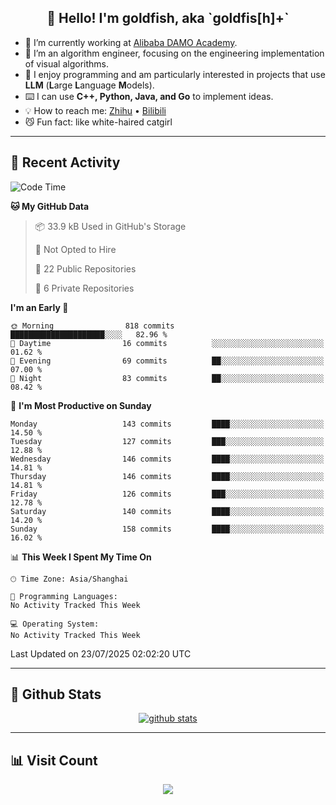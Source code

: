 
<h2 align="center">👋 Hello! I'm goldfish, aka `goldfis[h]+`</h2>

- 📍 I’m currently working at [Alibaba DAMO Academy](https://damo.alibaba.com/).  
- 🌱 I’m an algorithm engineer, focusing on the engineering implementation of visual algorithms.  
- 💬 I enjoy programming and am particularly interested in projects that use **LLM** (**L**arge **L**anguage **M**odels).   
- ⌨️ I can use **C++, Python, Java, and Go** to implement ideas.  
- 💡 How to reach me: [Zhihu](https://www.zhihu.com/people/goldfishh) • [Bilibili](https://space.bilibili.com/11349246)  
- 😼 Fun fact: like white-haired catgirl  

-------

## 🔧 Recent Activity

<!--START_SECTION:waka-->
![Code Time](http://img.shields.io/badge/Code%20Time-97%20hrs%207%20mins-blue)

**🐱 My GitHub Data** 

> 📦 33.9 kB Used in GitHub's Storage 
 > 
> 🚫 Not Opted to Hire
 > 
> 📜 22 Public Repositories 
 > 
> 🔑 6 Private Repositories 
 > 
**I'm an Early 🐤** 

```text
🌞 Morning                818 commits         █████████████████████░░░░   82.96 % 
🌆 Daytime                16 commits          ░░░░░░░░░░░░░░░░░░░░░░░░░   01.62 % 
🌃 Evening                69 commits          ██░░░░░░░░░░░░░░░░░░░░░░░   07.00 % 
🌙 Night                  83 commits          ██░░░░░░░░░░░░░░░░░░░░░░░   08.42 % 
```
📅 **I'm Most Productive on Sunday** 

```text
Monday                   143 commits         ████░░░░░░░░░░░░░░░░░░░░░   14.50 % 
Tuesday                  127 commits         ███░░░░░░░░░░░░░░░░░░░░░░   12.88 % 
Wednesday                146 commits         ████░░░░░░░░░░░░░░░░░░░░░   14.81 % 
Thursday                 146 commits         ████░░░░░░░░░░░░░░░░░░░░░   14.81 % 
Friday                   126 commits         ███░░░░░░░░░░░░░░░░░░░░░░   12.78 % 
Saturday                 140 commits         ████░░░░░░░░░░░░░░░░░░░░░   14.20 % 
Sunday                   158 commits         ████░░░░░░░░░░░░░░░░░░░░░   16.02 % 
```


📊 **This Week I Spent My Time On** 

```text
🕑︎ Time Zone: Asia/Shanghai

💬 Programming Languages: 
No Activity Tracked This Week

💻 Operating System: 
No Activity Tracked This Week
```


 Last Updated on 23/07/2025 02:02:20 UTC
<!--END_SECTION:waka-->

-------

## 📆 Github Stats

<p align="center">
    <a href="https://github.com/anuraghazra/github-readme-stats">
      <img src="https://github-readme-stats.vercel.app/api?username=goldfishh&show_icons=true&theme=dracula" alt="github stats" />
    </a>
</p>

-------

## 📊 Visit Count

<p align="center">
  <a href="https://count.getloli.com/"><img src="https://count.getloli.com/get/@:goldfishh?theme=rule34"></a>
</p>
